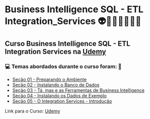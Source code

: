 # Business Intelligence SQL - ETL Integration_Services 👽🤖🤯👩🏻‍💻🎲
## Curso Business Intelligence SQL - ETL Integration Services na [Udemy](https://www.udemy.com/course/business-intelligence-etl-integration-services-2016/)
### 💻 Temas abordados durante o curso foram: 🚀
- [Seção 01 - Preparando o Ambiente](https://github.com/romulovieira777/Business_Intelligence_SQL_ETL_Integration_Services/tree/main/Secao_01_Preparando_o_Ambiente)
- [Seção 02 - Instalando o Banco de Dados](https://github.com/romulovieira777/Business_Intelligence_SQL_ETL_Integration_Services/tree/main/Secao_02_Instalando_o_Banco_de_Dados)
- [Seção 03 - Tá, mas e as Ferramentas de Business Intelligence](https://github.com/romulovieira777/Business_Intelligence_SQL_ETL_Integration_Services/tree/main/Secao_03_Ta_Mas_e_as_Ferramentas_de_Business_Intelligence)
- [Seção 04 - Instalando os Dados de Exemplo](https://github.com/romulovieira777/Business_Intelligence_SQL_ETL_Integration_Services/tree/main/Secao_04_Instalando_os_Dados_de_Exemplo)
- [Seção 05 - O Integration Services - Introdução]()

Link para o Curso: [Udemy](https://www.udemy.com/course/business-intelligence-etl-integration-services-2016/)

